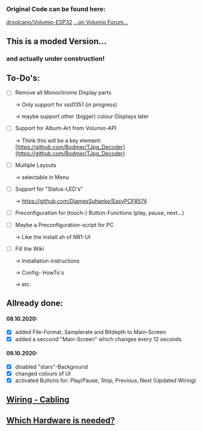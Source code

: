 ### Original Code can be found here:
[drvolcano/Volumio-ESP32](https://github.com/drvolcano/Volumio-ESP32)
[...on Volumio Forum...](https://community.volumio.org/t/wifi-remote-for-volumio-based-on-esp32-and-oled/39146)

## This is a moded Version...
### and actually under construction!

## To-Do's:

- [ ] Remove all Monochrome Display parts 

  -> Only support for ssd1351 (in progress)

  -> maybe support other (bigger) colour-Displays later
  
- [ ] Support for Album-Art from Volumio-API
  
  -> Think this will be a key element:[https://github.com/Bodmer/TJpg_Decoder](https://github.com/Bodmer/TJpg_Decoder)

- [ ] Multiple Layouts
  
  -> selectable in Menu

- [ ] Support for "Status-LED's"

  -> https://github.com/DjamesSuhanko/EasyPCF8574

- [ ] Preconfiguration for (touch-) Button-Functions (play, pause, next...)

- [ ] Maybe a Preconfiguration-script for PC

  -> Like the install.sh of NR1-UI

- [ ] Fill the Wiki

  -> Installation instructions

  -> Config- HowTo's

  -> etc.

## Allready done:

#### 08.10.2020:
- [x] added File-Format, Samplerate and Bitdepth to Main-Screen
- [x] added a seccond "Main-Screen" which changes every 12 seconds

#### 09.10.2020:
- [x] disabled "stars"-Background
- [x] changed colours of UI
- [x] activated Buttons for: Play/Pause, Stop, Previous, Next (Updated Wiring)

## [Wiring - Cabling](https://github.com/Maschine2501/Volumio-ESP32/wiki/Wiring)

## [Which Hardware is needed?](https://github.com/Maschine2501/Volumio-ESP32/wiki/Used-Hardware)

